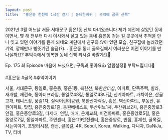 ```yaml
---
layout: post
title:  "홍은동 천천히 1시간 걷기 | 동네한바퀴 | 추억에 골목 산책"
---
```


<!-- 홍은동 천천히 1시간 걷기 | 동네한바퀴 | 추억에 골목 산책 -->

2021년 3월 어느날
서울 서대문구 홍은1동 산책 다녀왔습니다
제가 예전에 살았던 동네이면서, 몇 해 전부터 다시 이사와서 살고 있는 동네 홍은동
걷는 길 곳곳에서 추억을 만나 잊고 있던 이야기를 듣게 되네요
계단에서 친구와 앉아 있던 모습, 친구집에 놀러갔던 기억, 깡패만나 삥뜻기던 슬픔(?)...
홍은동 동네 골목길에서 여러분은 어떤 이야기를 만나실까요?
추억속에서 행복한 동네 산책 되시길 바랄게요🧡

Ep. 175 회 Episode
마음에 드셨으면, 구독과 좋아요👍 알림설정🔔 부탁드립니다🎁

#홍은동 #골목 #추억이야기

서울, 서대문구, 통일로, 홍은동, 홍은1동, 북한산, 북한산더샵, 아파트, 단독주택, 빌라, 재개발, 재건축, 동아더프라임, 통일로48길, 통일로48나길, 신계아파트, 가치이은, 산골고개, 테니스장, 풍림1차, 실락어린이공원, 북한산자락길, 홍은, 벽산아파트, 부동산, 유원아파트, 맛집, 홍은중앙로1길, 동원베네스트, 두산위브1차, 두산위브2차, 홍은중앙로3안길, 홍은중앙로3길, 다세대, 연립, 매매, 은제교회, 미건아파트, 홍은중앙로5길, 홍은중앙로7길, 동일아파트, 주민센터, 홍은119안전센터, 홍은중앙로, 빈집, 홍제천, 골목길, 사는이야기, 포방터시장, 랜선, 골목길, 4K, Seoul, Korea, Walking, 다니자, DaNiJa, TV, 티비